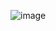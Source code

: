 
![image](https://github.com/GersonSteven/GersonSteven/assets/163356853/3ab4f69c-ea70-42e4-81d7-fee03c7dad9e)
